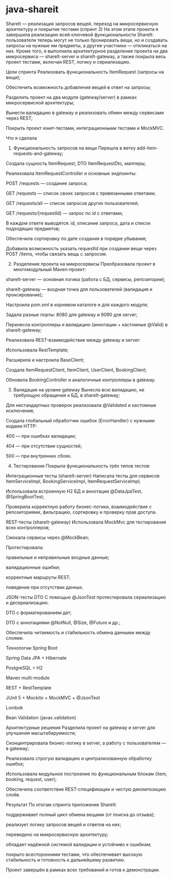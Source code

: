 # java-shareit
ShareIt — реализация запросов вещей, переход на микросервисную архитектуру и покрытие тестами (спринт 3)
На этом этапе проекта я завершила реализацию всей ключевой функциональности ShareIt: пользователи теперь могут не только бронировать вещи, но и создавать запросы на нужные им предметы, а другие участники — откликаться на них. Кроме того, я выполнила архитектурное разделение проекта на два микросервиса — shareIt-server и shareIt-gateway, а также покрыла весь проект тестами, включая REST, логику и сериализацию.

Цели спринта
Реализовать функциональность ItemRequest (запросы на вещи);

Обеспечить возможность добавления вещей в ответ на запросы;

Разделить проект на два модуля (gateway/server) в рамках микросервисной архитектуры;

Вынести валидацию в gateway и реализовать обмен между сервисами через REST;

Покрыть проект юнит-тестами, интеграционными тестами и MockMVC.

Что я сделала
1. Функциональность запросов на вещи
Перешла в ветку add-item-requests-and-gateway;

Создала сущность ItemRequest, DTO ItemRequestDto, мапперы;

Реализовала ItemRequestController и основные эндпоинты:

POST /requests — создание запроса;

GET /requests — список своих запросов с привязанными ответами;

GET /requests/all — список запросов других пользователей;

GET /requests/{requestId} — запрос по id с ответами;

В каждом ответе выводятся: id, описание запроса, дата и список подходящих предметов;

Обеспечила сортировку по дате создания в порядке убывания;

Добавила возможность указать requestId при создании вещи через POST /items, чтобы связать вещь с запросом.

2. Разделение проекта на микросервисы
Преобразовала проект в многомодульный Maven-проект:

shareIt-server — основная логика (работа с БД, сервисы, репозитории);

shareIt-gateway — входная точка для пользователей (валидация и проксирование);

Настроила pom.xml в корневом каталоге и для каждого модуля;

Задала разные порты: 8080 для gateway и 9090 для server;

Перенесла контроллеры и валидацию (аннотации + кастомные @Valid) в shareIt-gateway;

Реализовала REST-взаимодействие между gateway и server:

Использовала RestTemplate;

Расширила и настроила BaseClient;

Создала ItemRequestClient, ItemClient, UserClient, BookingClient;

Обновила BookingController и аналогичные контроллеры в gateway.

3. Валидация на уровне gateway
Вынесла всю валидацию, не требующую обращения к БД, в shareIt-gateway;

Для нестандартных проверок реализовала @Validated и кастомные исключения;

Создала глобальный обработчик ошибок (ErrorHandler) с нужными кодами HTTP:

400 — при ошибках валидации;

404 — при отсутствии сущностей;

500 — при внутренних сбоях.

4. Тестирование
Покрыла функциональность трёх типов тестов:

Интеграционные тесты (shareIt-server)
Написала тесты для сервисов ItemServiceImpl, BookingServiceImpl, ItemRequestServiceImpl;

Использовала встроенную H2 БД и аннотации @DataJpaTest, @SpringBootTest;

Проверила корректную работу бизнес-логики, взаимодействие с репозиториями, фильтрацию, сортировку и проверку прав доступа.

REST-тесты (shareIt-gateway)
Использовала MockMvc для тестирования всех контроллеров;

Смокала сервисы через @MockBean;

Протестировала:

правильные и неправильные входные данные;

валидационные ошибки;

корректные маршруты REST;

поведение при отсутствии данных.

JSON-тесты DTO
С помощью @JsonTest протестировала сериализацию и десериализацию:

DTO с форматированием дат;

DTO с аннотациями @NotNull, @Size, @Future и др.;

Обеспечила читаемость и стабильность обмена данными между слоями.

Технологии
Spring Boot

Spring Data JPA + Hibernate

PostgreSQL + H2

Maven multi-module

REST + RestTemplate

JUnit 5 + Mockito + MockMVC + @JsonTest

Lombok

Bean Validation (javax.validation)

Архитектурные решения
Разделила проект на gateway и server для улучшения масштабируемости;

Сконцентрировала бизнес-логику в server, а работу с пользователем — в gateway;

Реализовала строгую валидацию и централизованную обработку ошибок;

Использовала модульное построение по функциональным блокам (item, booking, request, user);

Обеспечила соответствие REST-спецификации и чистую декомпозицию слоёв.

Результат
По итогам спринта приложение ShareIt:

поддерживает полный цикл обмена вещами (от поиска до отзыва);

реализует логику запросов вещей и ответов на них;

переведено на микросервисную архитектуру;

обладает надёжной системой валидации и устойчиво к ошибкам;

покрыто всесторонними тестами, что обеспечивает высокую стабильность и готовность к дальнейшему развитию.

Проект завершён в рамках всех требований и готов к демонстрации.
